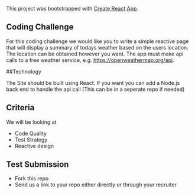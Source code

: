 This project was bootstrapped with [Create React App](https://github.com/facebook/create-react-app).

## Coding Challenge

For this coding challenge we would like you to write a simple reactive page that will display a summary of todays weather based on the users location. The location can be obtained however you want. The app must make api calls to a free weather service, e.g. https://openweathermap.org/api.

##Technology

The Site should be built using React. If you want you can add a Node.js back end to handle the api call (This can be in a seperate repo if needed)

## Criteria

We will be looking at
* Code Quality
* Test Strategy
* Reactive design

## Test Submission

* Fork this repo
* Send us a link to your repo either directly or through your recruiter


